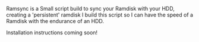 Ramsync is a Small script build to sync your Ramdisk with your HDD, creating a 'persistent' ramdisk
I build this script so I can have the speed of a Ramdisk with the endurance of an HDD.

Installation instructions coming soon!
